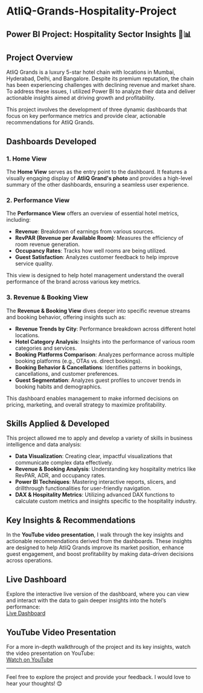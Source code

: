 # AtliQ-Grands-Hospitality-Project

## Power BI Project: Hospitality Sector Insights 🏨📊

## Project Overview

AtliQ Grands is a luxury 5-star hotel chain with locations in Mumbai, Hyderabad, Delhi, and Bangalore. Despite its premium reputation, the chain has been experiencing challenges with declining revenue and market share. To address these issues, I utilized Power BI to analyze their data and deliver actionable insights aimed at driving growth and profitability.

This project involves the development of three dynamic dashboards that focus on key performance metrics and provide clear, actionable recommendations for AtliQ Grands.

## Dashboards Developed

### 1. **Home View**  
The **Home View** serves as the entry point to the dashboard. It features a visually engaging display of **AtliQ Grand's photo** and provides a high-level summary of the other dashboards, ensuring a seamless user experience.

### 2. **Performance View**  
The **Performance View** offers an overview of essential hotel metrics, including:
- **Revenue**: Breakdown of earnings from various sources.
- **RevPAR (Revenue per Available Room)**: Measures the efficiency of room revenue generation.
- **Occupancy Rates**: Tracks how well rooms are being utilized.
- **Guest Satisfaction**: Analyzes customer feedback to help improve service quality.

This view is designed to help hotel management understand the overall performance of the brand across various key metrics.

### 3. **Revenue & Booking View**  
The **Revenue & Booking View** dives deeper into specific revenue streams and booking behavior, offering insights such as:
- **Revenue Trends by City**: Performance breakdown across different hotel locations.
- **Hotel Category Analysis**: Insights into the performance of various room categories and services.
- **Booking Platforms Comparison**: Analyzes performance across multiple booking platforms (e.g., OTAs vs. direct bookings).
- **Booking Behavior & Cancellations**: Identifies patterns in bookings, cancellations, and customer preferences.
- **Guest Segmentation**: Analyzes guest profiles to uncover trends in booking habits and demographics.

This dashboard enables management to make informed decisions on pricing, marketing, and overall strategy to maximize profitability.

## Skills Applied & Developed

This project allowed me to apply and develop a variety of skills in business intelligence and data analysis:
- **Data Visualization**: Creating clear, impactful visualizations that communicate complex data effectively.
- **Revenue & Booking Analysis**: Understanding key hospitality metrics like RevPAR, ADR, and occupancy rates.
- **Power BI Techniques**: Mastering interactive reports, slicers, and drillthrough functionalities for user-friendly navigation.
- **DAX & Hospitality Metrics**: Utilizing advanced DAX functions to calculate custom metrics and insights specific to the hospitality industry.

## Key Insights & Recommendations

In the **YouTube video presentation**, I walk through the key insights and actionable recommendations derived from the dashboards. These insights are designed to help AtliQ Grands improve its market position, enhance guest engagement, and boost profitability by making data-driven decisions across operations.

## Live Dashboard

Explore the interactive live version of the dashboard, where you can view and interact with the data to gain deeper insights into the hotel’s performance:  
[Live Dashboard](https://app.powerbi.com/view?r=eyJrIjoiMjY2ZjIwY2YtMWMwZC00NmVjLWI0OGUtZThhNWUyMTBkZjE1IiwidCI6ImM2ZTU0OWIzLTVmNDUtNDAzMi1hYWU5LWQ0MjQ0ZGM1YjJjNCJ9)

## YouTube Video Presentation

For a more in-depth walkthrough of the project and its key insights, watch the video presentation on YouTube:  
[Watch on YouTube](https://youtu.be/qxVbKovcGSU?si=No-7uFFcQNJmmZko)

---

Feel free to explore the project and provide your feedback. I would love to hear your thoughts! 😊
